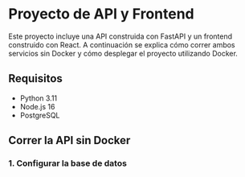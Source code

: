 # Proyecto de API y Frontend

Este proyecto incluye una API construida con FastAPI y un frontend construido con React. A continuación se explica cómo correr ambos servicios sin Docker y cómo desplegar el proyecto utilizando Docker.

## Requisitos

- Python 3.11
- Node.js 16
- PostgreSQL

## Correr la API sin Docker

### 1. Configurar la base de datos

